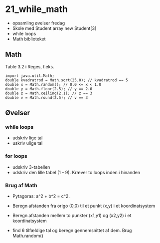 # 21_while_math

* opsamling øvelser fredag
* Skole med Student array new Student[3]
* while loops
* Math biblioteket

## Math
Table 3.2 i Reges, f.eks.
`````
import java.util.Math;
double kvadratrod = Math.sqrt(25.0); // kvadratrod == 5
double x = Math.random(); // 0.0 <= x < 1.0
double y = Math.floor(2.5); // y == 2.0
double z = Math.ceiling(2.1); // z == 3
double v = Math.round(2.5); // v == 3
``````

## Øvelser
### while loops
* udskriv lige tal
* uskriv ulige tal

### for loops
* udskriv 3-tabellen
* udskriv den lille tabel (1 - 9). Kræver to loops inden i hinanden

### Brug af Math
* Pytagoras: a^2 + b^2 = c^2.
* Beregn afstanden fra origo (0,0) til et punkt (x,y) i et koordinatsystem
* Beregn afstanden mellem to punkter (x1,y1) og (x2,y2) i et koordinatsystem

* find 6 tilfældige tal og beregn gennemsnittet af dem. Brug Math.random()
